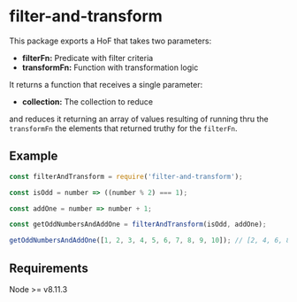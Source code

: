 # filter-and-transform

This package exports a HoF that takes two parameters:

- **filterFn:** Predicate with filter criteria
- **transformFn:** Function with transformation logic

It returns a function that receives a single parameter:

- **collection:** The collection to reduce

and reduces it returning an array of values resulting of running thru the `transformFn` the elements that returned truthy for the `filterFn`.

## Example

```javascript
const filterAndTransform = require('filter-and-transform');

const isOdd = number => ((number % 2) === 1);

const addOne = number => number + 1;

const getOddNumbersAndAddOne = filterAndTransform(isOdd, addOne);

getOddNumbersAndAddOne([1, 2, 3, 4, 5, 6, 7, 8, 9, 10]); // [2, 4, 6, 8, 10]

```

## Requirements

Node >= v8.11.3

